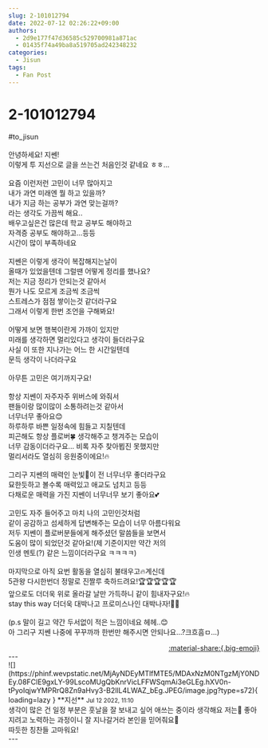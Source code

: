 ```yaml
---
slug: 2-101012794
date: 2022-07-12 02:26:22+09:00
authors:
  - 2d9e177f47d36585c529700981a871ac
  - 01435f74a49ba8a519705ad242348232
categories:
  - Jisun
tags:
  - Fan Post
---
```


# 2-101012794

<div class="post-container" markdown="1">
<div class="content-container md-sidebar__scrollwrap" markdown="1">

\#to_jisun<br><br>안녕하세요! 지쎈!<br>이렇게 투 지선으로 글을 쓰는건 처음인것 같네요 ㅎㅎ...<br><br>요즘 이런저런 고민이 너무 많아지고<br>내가 과연 미래엔 뭘 하고 있을까?<br>내가 지금 하는 공부가 과연 맞는걸까?<br>라는 생각도 가끔씩 해요..<br>배우고싶은건 많은데 학교 공부도 해야하고<br>자격증 공부도 해야하고...등등<br>시간이 많이 부족하네요<br><br>지쎈은 이렇게 생각이 복잡해지는날이<br>올때가 있었을텐데 그럴땐 어떻게 정리를 했나요?<br>저는 지금 정리가 안되는것 같아서<br>뭔가 나도 모르게 조금씩 조금씩<br>스트레스가 점점 쌓이는것 같더라구요<br>그래서 이렇게 한번 조언을 구해봐요!<br><br>어떻게 보면 행복이란게 가까이 있지만<br>미래를 생각하면 멀리있다고 생각이 들더라구요<br>사실 이 또한 지나가는 어느 한 시간일텐데<br>문득 생각이 나더라구요<br><br>아무튼 고민은 여기까지구요!<br><br>항상 지쎈이 자주자주 위버스에 와줘서 <br>팬들이랑 많이많이 소통하려는것 같아서<br>너무너무 좋아요😊<br>하루하루 바쁜 일정속에 힘들고 지칠텐데<br>피곤해도 항상 플로버🍀 생각해주고 챙겨주는 모습이<br>너무 감동이더라구요... 비록 자주 찾아뵙진 못했지만<br>멀리서라도 열심히 응원중이에요!🔥<br><br>그리구 지쎈의 매력인 눈빛👀이 전 너무너무 좋더라구요<br>묘한듯하고 볼수록 매력있고 애교도 넘치고 등등<br>다채로운 매력을 가진 지쎈이 너무너무 보기 좋아요💕<br><br>고민도 자주 들어주고 마치 나의 고민인것처럼<br>같이 공감하고 섬세하게 답변해주는 모습이 너무 아름다워요<br>저두 지쎈이 플로버분들에게 해주셨던 말씀들을 보면서<br>도움이 많이 되었던것 같아요!(제 기준이지만 약간 저의<br>인생 멘토(?) 같은 느낌이더라구요 ㅋㅋㅋㅋ)<br><br>마지막으로 아직 요번 활동을 열심히 불태우고🔥계신데<br>5관왕 다시한번더 정말로 진짤루 축하드려요!🏆🏆🏆🏆🏆<br>앞으로도 더더욱 위로 올라갈 날만 가득하니 같이 힘내자구요!🔥<br>stay this way 더더욱 대박나고 프로미스나인 대박나자!🌟🙏<br><br>(p.s 말이 길고 약간 두서없이 적은 느낌이네요 헤헤..😊<br>아 그리구 지쎈 나중에 꾸꾸까까 한번만 해주시면 안되나요...?크흐흠ㅁ...)

</div>
</div>

<div style="text-align: right;" markdown="1">
<a href="https://weverse.io/fromis9/fanpost/2-101012794" style="text-align: right;">:material-share:{.big-emoji}</a>
</div>
---

<div class="comments-container md-sidebar__scrollwrap" markdown="1">
<div class="comment" markdown="1">
<div class='id-container' markdown="1">
![](https://phinf.wevpstatic.net/MjAyNDEyMTlfMTE5/MDAxNzM0NTgzMjY0NDEy.08FClE9gxLY-99LscoMUgQbKnrVicLFFWSqmAi3eGLEg.hXV0n-tPyoIqjwYMPRrQ8Zn9aHvy3-B2llL4LWAZ_bEg.JPEG/image.jpg?type=s72){ loading=lazy }
**<span class="artist">지선</span>** <small>Jul 12 2022, 11:10</small><br>
</div>
<div class='comment-body' markdown="1">
생각이 많은 건 일정 부분은 훗날을 잘 보내고 싶어 애쓰는 중이라 생각해요 저는🤔 좋아지려고 노력하는 과정이니 잘 지나갈거라 본인을 믿어줘요🥂<br>따듯한 칭찬들 고마워요!
</div>
</div>
</div>
---

